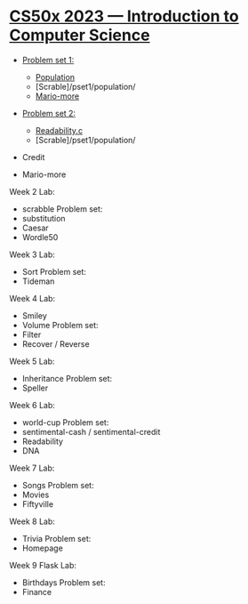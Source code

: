 # [CS50x 2023 — Introduction to Computer Science](https://cs50.harvard.edu/x/2023/) 


- [Problem set 1:](/pset1)
    * [Population](/pset1/population/)
    * [Scrable]/pset1/population/
    * [Mario-more](/pset1/mario-more/)

- [Problem set 2:](/pset2)
    * [Readability.c](/pset2/readability/)
    * [Scrable]/pset1/population/
- Credit 
- Mario-more

Week 2
Lab:
- scrabble
Problem set:
- substitution
- Caesar
- Wordle50

Week 3
Lab:
- Sort
Problem set:
- Tideman

Week 4
Lab:
- Smiley
- Volume
Problem set:
- Filter
- Recover / Reverse

  
Week 5
Lab:
- Inheritance
Problem set:
- Speller
  
Week 6
Lab:
- world-cup
Problem set:
- sentimental-cash / sentimental-credit
- Readability
- DNA


Week 7
Lab:
- Songs
Problem set:
- Movies
- Fiftyville

    
Week 8
Lab:
- Trivia
Problem set:
- Homepage

Week 9 Flask
Lab:
- Birthdays
Problem set:
- Finance


  
  
